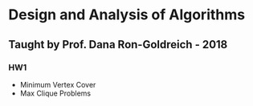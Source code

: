 # Design and Analysis of Algorithms
## Taught by Prof. Dana Ron-Goldreich - 2018

### HW1
  * Minimum Vertex Cover 
  * Max Clique Problems
